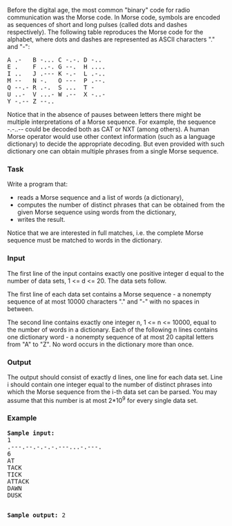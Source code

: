 <p>
Before the digital age, the most common "binary" code for radio communication was the Morse 
code. In Morse code, symbols are encoded as sequences of short and long pulses (called dots and dashes 
respectively). The following table reproduces the Morse code for the alphabet, where dots and dashes 
are represented as ASCII characters "." and "-": 
</p><pre>A .-   B -... C -.-. D -.. 
E .    F ..-. G --.  H .... 
I ..   J .--- K -.-  L .-.. 
M --   N -.   O ---  P .--. 
Q --.- R .-.  S ...  T - 
U ..-  V ...- W .--  X -..- 
Y -.-- Z --..
</pre>
<p></p>
<p>
Notice that in the absence of pauses between letters there might be multiple interpretations of a Morse 
sequence. For example, the sequence -.-..-- could be decoded both as CAT or NXT (among others). A 
human Morse operator would use other context information (such as a language dictionary) to decide 
the appropriate decoding. But even provided with such dictionary one can obtain multiple phrases from 
a single Morse sequence. 
</p>
<h3>Task</h3>
<p>Write a program that:</p>
<div align="justify">
	<ul>
		<li>reads a Morse sequence and a list of words (a dictionary), 
		</li><li>computes the number of distinct phrases that can be obtained from the given Morse sequence using 
words from the dictionary, 
		</li><li>writes the result. 
	</li></ul>
</div>
<p>Notice that we are interested in full matches, i.e. the complete Morse sequence must be matched to 
words in the dictionary. 
</p>
<h3>Input</h3>
<p>
The first line of the input contains exactly one positive integer d equal to the number of data sets, 
1 &lt;= d &lt;= 20. The data sets follow. 
</p>
<p>
The first line of each data set contains a Morse sequence - a nonempty sequence of at most 10000 
characters "." and "-" with no spaces in between. 
</p>
<p>
The second line contains exactly one integer n, 1 &lt;= n &lt;= 10000, equal to the number of words in 
a dictionary. Each of the following n lines contains one dictionary word - a nonempty sequence of at 
most 20 capital letters from "A" to "Z". No word occurs in the dictionary more than once. 
</p>
<h3>Output</h3>
<p>
The output should consist of exactly d lines, one line for each data set. Line i should contain one integer 
equal to the number of distinct phrases into which the Morse sequence from the i-th data set can be 
parsed. You may assume that this number is at most 2*10<sup>9</sup> for every single data set. 
</p>

<h3>Example</h3>
<pre><b><tt>Sample input:</tt></b>
1 
.---.--.-.-.-.---...-.---. 
6 
AT 
TACK 
TICK 
ATTACK 
DAWN 
DUSK 

<b><tt>Sample output:</tt></b>
2 
</pre>